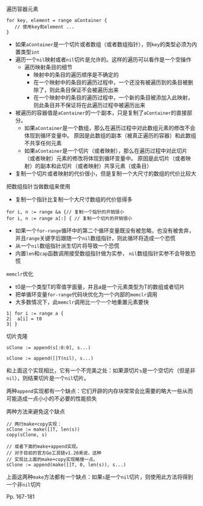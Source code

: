 遍历容器元素

```
for key, element = range aContainer { 
   // 使用key和element ... 
} 
```

-   如果`aContainer`是一个切片或者数组（或者数组指针），则`key`的类型必须为内置类型`int`
-   遍历一个`nil`映射或者`nil`切片是允许的。这样的遍历可以看作是一个空操作
    -   遍历映射条目的细节
        -   映射中的条目的遍历顺序是不确定的
        -   在一个映射中的条目的遍历过程中，一个还没有被遍历到的条目被删除了，则此条目保证不会被遍历出来
        -   在一个映射中的条目的遍历过程中，一个新的条目被添加入此映射，则此条目并不保证将在此遍历过程中被遍历出来
-   被遍历的容器值是`aContainer`的一个副本，只是复制了`aContainer`的直接部分。
    -   如果`aContainer`是一个数组，那么在遍历过程中对此数组元素的修改不会体现到循环变量中。 原因是此数组的副本（被真正遍历的容器）和此数组不共享任何元素
    -   如果`aContainer`是一个切片（或者映射），那么在遍历过程中对此切片（或者映射）元素的修改将体现到循环变量中。 原因是此切片（或者映射）的副本和此切片（或者映射）共享元素（或条目）
-   复制一个切片或者映射的代价很小，但是复制一个大尺寸的数组的代价比较大



把数组指针当做数组来使用

-   复制一个指针比复制一个大尺寸数组的代价低得多

```
for i, n := range &a {// 复制一个指针的开销很小
for i, n := range a[:] { // 复制一个切片的开销很小
```

-   如果一个`for-range`循环中的第二个循环变量既没有被忽略，也没有被舍弃，并且`range`关键字后跟随一个`nil`数组指针，则此循环将造成一个恐慌
-   从一个`nil`数组指针派生切片将导致一个恐慌
-   内置`len`和`cap`函数调用接受数组指针做为实参， `nil`数组指针实参不会导致恐慌





`memclr`优化

-   t0是一个类型T的零值字面量，并且a是一个元素类型为T的数组或者切片
-   把单循环变量`for-range`代码块优化为一个内部的`memclr`调用
-   大多数情况下，此`memclr`调用比一个一个地重置元素要快

```
1| for i := range a {
2|	a[i] = t0
3| }
```





切片克隆

```
sClone := append(s[:0:0], s...) 
```

```
sClone := append([]T(nil), s...) 
```

和上面这个实现相比，它有一个不完美之处：如果源切片`s`是一个空切片（但是非`nil`），则结果切片是一个`nil`切片。

两种`append`实现都有一个缺点：它们开辟的内存块常常会比需要的略大一些从而可能造成一点小小的不必要的性能损失



两种方法来避免这个缺点

```
// 两行make+copy实现： 
sClone := make([]T, len(s)) 
copy(sClone, s) 
```

```
// 或者下面的make+append实现。 
// 对于目前的官方Go工具链v1.20来说，这种 
// 实现比上面的make+copy实现略慢一点。 
sClone := append(make([]T, 0, len(s)), s...) 
```

上面这两种`make`方法都有一个缺点：如果`s`是一个`nil`切片，则使用此方法将得到一个非`nil`切片



Pp. 167-181